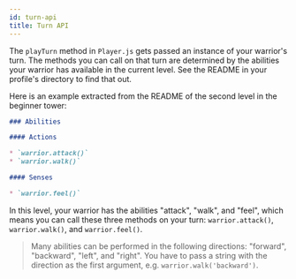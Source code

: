```yaml
---
id: turn-api
title: Turn API
---
```


The `playTurn` method in `Player.js` gets passed an instance of your warrior's
turn. The methods you can call on that turn are determined by the abilities your
warrior has available in the current level. See the README in your profile's
directory to find that out.

Here is an example extracted from the README of the second level in the beginner
tower:

```markdown
### Abilities

#### Actions

* `warrior.attack()`
* `warrior.walk()`

#### Senses

* `warrior.feel()`
```

In this level, your warrior has the abilities "attack", "walk", and "feel",
which means you can call these three methods on your turn: `warrior.attack()`,
`warrior.walk()`, and `warrior.feel()`.

> Many abilities can be performed in the following directions: "forward",
> "backward", "left", and "right". You have to pass a string with the direction
> as the first argument, e.g. `warrior.walk('backward')`.

